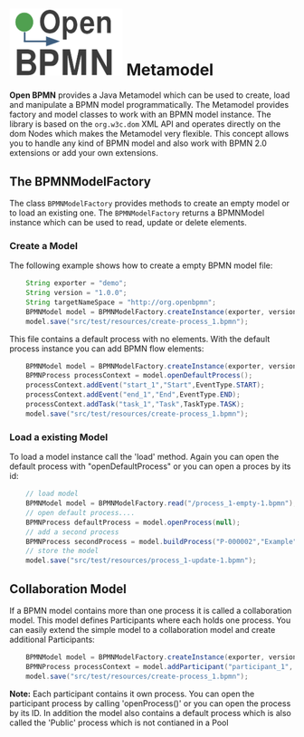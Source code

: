 <h1><img width="200" src="../doc/images/logo-openbpmn-no-margin.png" /> Metamodel</h1>

**Open BPMN** provides a Java Metamodel which can be used to create, load and manipulate a BPMN model programmatically. The Metamodel provides factory and model classes to work with an BPMN model instance. The library is based on the `org.w3c.dom` XML API and operates directly on the dom Nodes which makes the Metamodel very flexible. This concept allows you to handle any kind of BPMN model and also work with BPMN 2.0 extensions or add your own extensions. 

## The BPMNModelFactory

The class `BPMNModelFactory` provides methods to create an empty model or to load an existing one. The `BPMNModelFactory` returns a BPMNModel instance which can be used to read, update or delete elements.

### Create a Model

The following example shows how to create a empty BPMN model file:

```java
	String exporter = "demo";
	String version = "1.0.0";
	String targetNameSpace = "http://org.openbpmn";
	BPMNModel model = BPMNModelFactory.createInstance(exporter, version, targetNameSpace);
	model.save("src/test/resources/create-process_1.bpmn");
```

This file contains a default process with no elements. With the default process instance you can add BPMN flow elements:


```java
	BPMNModel model = BPMNModelFactory.createInstance(exporter, version, targetNameSpace);
	BPMNProcess processContext = model.openDefaultProcess();
	processContext.addEvent("start_1","Start",EventType.START);
	processContext.addEvent("end_1","End",EventType.END);
	processContext.addTask("task_1","Task",TaskType.TASK);
	model.save("src/test/resources/create-process_1.bpmn");
```



### Load a existing Model

To load a model instance call the 'load' method. Again you can open the default process with  "openDefaultProcess" or you can 
open a proces by its id:

```java
	// load model
	BPMNModel model = BPMNModelFactory.read("/process_1-empty-1.bpmn");
	// open default process....
	BPMNProcess defaultProcess = model.openProcess(null);
	// add a second process
	BPMNProcess secondProcess = model.buildProcess("P-000002","Example");
	// store the model
	model.save("src/test/resources/process_1-update-1.bpmn");
```


## Collaboration Model

If a BPMN model contains more than one process it is called a collaboration model. This model defines Participants where each holds one process. 
You can easily extend the simple model to a collaboration model and create additional Participants:

```java
	BPMNModel model = BPMNModelFactory.createInstance(exporter, version, targetNameSpace);
	BPMNProcess processContext = model.addParticipant("participant_1", "Sales Team");
	model.save("src/test/resources/create-process_1.bpmn");
```
**Note:** Each participant contains it own process. You can open the participant process by calling 'openProcess()' or you can open the process by its ID. In addition the model also contains a default process which is also called the 'Public' process which is not contianed in a Pool
        




